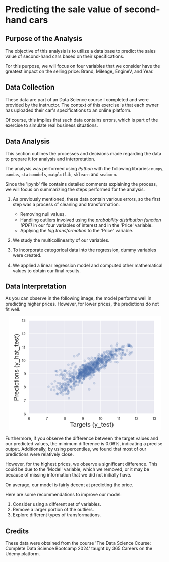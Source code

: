 # Predicting the sale value of second-hand cars

## Purpose of the Analysis

The objective of this analysis is to utilize a data base to predict the sales value of second-hand cars
based on their specifications.

For this purpose, we will focus on four variables that we consider have the greatest impact on  the selling price:
Brand, Mileage, EngineV, and Year.

## Data Collection

These data are part of an Data Science course I completed and were provided by the instructor.
The context of this exercise is that each owner has uploaded their car's specifications to an online platform.

Of course, this implies that such data contains errors, which is part of the exercise to simulate real business situations.

## Data Analysis

This section outlines the processes and decisions made regarding the data to prepare it for analysis and interpretation.

The analysis was performed using _Python_ with the following libraries: `numpy`, `pandas`, `statsmodels`, `matplotlib`, `sklearn` and `seaborn`.

Since the 'ipynb' file contains detailed comments explaining the process, we will focus on summarizing the steps performed for the analysis.

1. As previously mentioned, these data contain various errors, so the first step was a process of cleaning and transformation. 

    - Removing null values.
    - Handling outliers involved using the _probability distribution function (PDF)_ in our four variables of interest and in the 'Price' variable.
    - Applying the _log transformation_ to the 'Price' variable.

2. We study the multicollinearity of our variables.
3. To incorporate categorical data into the regression, dummy variables were created.
4. We applied a linear regression model and computed other mathematical values to obtain our final results.

## Data Interpretation

As you can observe in the following image, the model performs well in predicting higher prices. However, for lower prices, the predictions do not fit well.

<p align="center">
<img alt="Targets_vs_Predictions" src="https://github.com/CarlosEspinosaV/Data_Analyst_Portfolio/blob/3cdce301133d537fc5e41c7cdcea705cefe48562/Sale_value_of_second-hand_cars/car_sales_1.png">
</p>

Furthermore, if you observe the difference between the target values and our predicted values, the minimum difference is 0.06%, indicating a precise output.
Additionally, by using percentiles, we found that most of our predictions were relatively close.

However, for the highest prices, we observe a significant difference. This could be due to the 'Model' variable, which we removed, or it may be because of missing information that we did not initially have.

On average, our model is fairly decent at predicting the price.

Here are some recommendations to improve our model:

1. Consider using a different set of variables.
2. Remove a larger portion of the outliers.
3. Explore different types of transformations.

## Credits
These data were obtained from the course 'The Data Science Course: Complete Data Science Bootcamp 2024' taught by 365 Careers on the Udemy platform.
